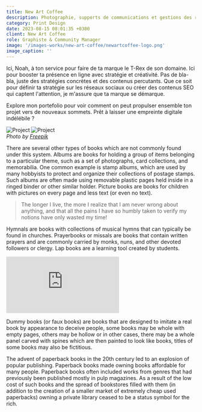 ```yaml
---
title: New Art Coffee
description: Photographie, supports de communications et gestions des réseaux sociaux
category: Print Design
date: 2023-08-15 08:01:35 +0300
client: New Art Coffee
role: Graphiste & Community Manager
image: '/images-works/new-art-coffee/newartcoffee-logo.png'
image_caption: ''
---
```


Ici, Noah, à ton service pour faire de ta marque le T-Rex de son domaine. Ici pour booster ta présence en ligne avec stratégie et créativité. Pas de bla-bla, juste des stratégies concrètes et des contenus percutants. Que ce soit pour définir ta stratégie sur les réseaux sociaux ou créer des contenus SEO qui captent l'attention, je m'assure que ta marque se démarque.

Explore mon portefolio pour voir comment on peut propulser ensemble ton projet vers de nouveaux sommets. Prêt à laisser une empreinte digitale indélébile ?

<div class="gallery-box">
  <div class="gallery">
    <img src="https://via.placeholder.com/1200x800" loading="lazy" alt="Project">
    <img src="https://via.placeholder.com/1200x800" loading="lazy" alt="Project">
  </div>
  <em>Photo by <a href="https://via.placeholder.com/1200x800" target="_blank">Freepik</a></em>
</div>

There are several other types of books which are not commonly found under this system. Albums are books for holding a group of items belonging to a particular theme, such as a set of photographs, card collections, and memorabilia. One common example is stamp albums, which are used by many hobbyists to protect and organize their collections of postage stamps. Such albums are often made using removable plastic pages held inside in a ringed binder or other similar holder. Picture books are books for children with pictures on every page and less text (or even no text).

> The longer I live, the more I realize that I am never wrong about anything, and that all the pains I have so humbly taken to verify my notions have only wasted my time!

Hymnals are books with collections of musical hymns that can typically be found in churches. Prayerbooks or missals are books that contain written prayers and are commonly carried by monks, nuns, and other devoted followers or clergy. Lap books are a learning tool created by students.

<p><iframe src="https://www.youtube.com/embed/NpEaa2P7qZI" loading="lazy" frameborder="0" allowfullscreen></iframe></p>

Dummy books (or faux books) are books that are designed to imitate a real book by appearance to deceive people, some books may be whole with empty pages, others may be hollow or in other cases, there may be a whole panel carved with spines which are then painted to look like books,  titles of some books may also be fictitious.

The advent of paperback books in the 20th century led to an explosion of popular publishing. Paperback books made owning books affordable for many people. Paperback books often included works from genres that had previously been published mostly in pulp magazines. As a result of the low cost of such books and the spread of bookstores filled with them (in addition to the creation of a smaller market of extremely cheap used paperbacks) owning a private library ceased to be a status symbol for the rich.